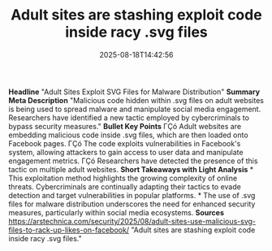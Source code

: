 ﻿---
title: "Adult sites are stashing exploit code inside racy .svg files"
date: "2025-08-18T14:42:56"
category: "Markets"
summary: ""
slug: "adult sites are stashing exploit code inside racy svg files"
source_urls:
  - "https://arstechnica.com/security/2025/08/adult-sites-use-malicious-svg-files-to-rack-up-likes-on-facebook/"
seo:
  title: "Adult sites are stashing exploit code inside racy .svg files | Hash n Hedge"
  description: ""
  keywords: ["news", "markets", "brief"]
---
**Headline** "Adult Sites Exploit SVG Files for Malware Distribution"  **Summary Meta Description** "Malicious code hidden within .svg files on adult websites is being used to spread malware and manipulate social media engagement. Researchers have identified a new tactic employed by cybercriminals to bypass security measures."  **Bullet Key Points**  ΓÇó Adult websites are embedding malicious code inside .svg files, which are then loaded onto Facebook pages. ΓÇó The code exploits vulnerabilities in Facebook's system, allowing attackers to gain access to user data and manipulate engagement metrics. ΓÇó Researchers have detected the presence of this tactic on multiple adult websites.  **Short Takeaways with Light Analysis**  * This exploitation method highlights the growing complexity of online threats. Cybercriminals are continually adapting their tactics to evade detection and target vulnerabilities in popular platforms. * The use of .svg files for malware distribution underscores the need for enhanced security measures, particularly within social media ecosystems.  **Sources** https://arstechnica.com/security/2025/08/adult-sites-use-malicious-svg-files-to-rack-up-likes-on-facebook/ "Adult sites are stashing exploit code inside racy .svg files." 
